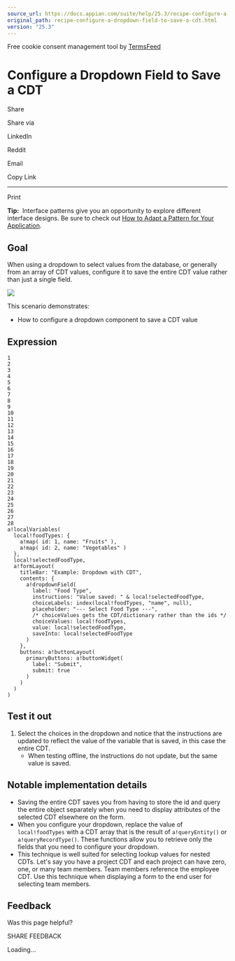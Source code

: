 ```yaml
---
source_url: https://docs.appian.com/suite/help/25.3/recipe-configure-a-dropdown-field-to-save-a-cdt.html
original_path: recipe-configure-a-dropdown-field-to-save-a-cdt.html
version: "25.3"
---
```


Free cookie consent management tool by [TermsFeed](https://www.termsfeed.com/)

# Configure a Dropdown Field to Save a CDT

Share

Share via

LinkedIn

Reddit

Email

Copy Link

* * *

Print

**Tip:**  Interface patterns give you an opportunity to explore different interface designs. Be sure to check out [How to Adapt a Pattern for Your Application](Adapt_a_SAIL_Recipe_to_Work_with_My_Applications.html).

## Goal

When using a dropdown to select values from the database, or generally from an array of CDT values, configure it to save the entire CDT value rather than just a single field.

![](images/SAIL-recipe-dropdown-to-CDT.png)

This scenario demonstrates:

-   How to configure a dropdown component to save a CDT value

## Expression

```
1
2
3
4
5
6
7
8
9
10
11
12
13
14
15
16
17
18
19
20
21
22
23
24
25
26
27
28
a!localVariables(
  local!foodTypes: {
    a!map( id: 1, name: "Fruits" ),
    a!map( id: 2, name: "Vegetables" )
  },
  local!selectedFoodType,
  a!formLayout(
    titleBar: "Example: Dropdown with CDT",
    contents: {
      a!dropdownField(
        label: "Food Type",
        instructions: "Value saved: " & local!selectedFoodType,
        choiceLabels: index(local!foodTypes, "name", null),
        placeholder: "--- Select Food Type ---",
        /* choiceValues gets the CDT/dictionary rather than the ids */
        choiceValues: local!foodTypes,
        value: local!selectedFoodType,
        saveInto: local!selectedFoodType
      )
    },
    buttons: a!buttonLayout(
      primaryButtons: a!buttonWidget(
        label: "Submit",
        submit: true
      )
    )
  )
)
```

## Test it out

1.  Select the choices in the dropdown and notice that the instructions are updated to reflect the value of the variable that is saved, in this case the entire CDT.
    -   When testing offline, the instructions do not update, but the same value is saved.

## Notable implementation details

-   Saving the entire CDT saves you from having to store the id and query the entire object separately when you need to display attributes of the selected CDT elsewhere on the form.
-   When you configure your dropdown, replace the value of `local!foodTypes` with a CDT array that is the result of `a!queryEntity()` or `a!queryRecordType()`. These functions allow you to retrieve only the fields that you need to configure your dropdown.
-   This technique is well suited for selecting lookup values for nested CDTs. Let's say you have a project CDT and each project can have zero, one, or many team members. Team members reference the employee CDT. Use this technique when displaying a form to the end user for selecting team members.

## Feedback

Was this page helpful?

SHARE FEEDBACK

Loading...